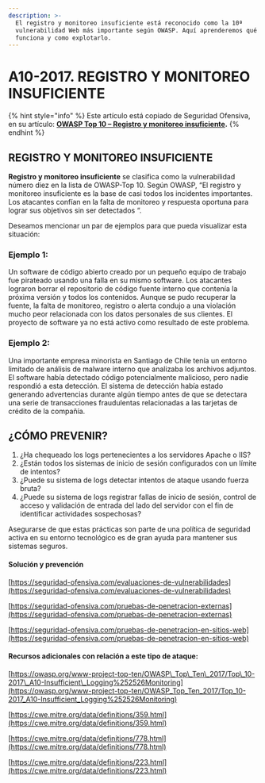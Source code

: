 ```yaml
---
description: >-
  El registro y monitoreo insuficiente está reconocido como la 10ª
  vulnerabilidad Web más importante según OWASP. Aquí aprenderemos qué es, como
  funciona y como explotarlo.
---
```


# A10-2017. REGISTRO Y MONITOREO INSUFICIENTE

{% hint style="info" %}
Este artículo está copiado de Seguridad Ofensiva, en su artículo: [**OWASP Top 10 – Registro y monitoreo insuficiente**](https://seguridad-ofensiva.com/blog/owasp-top-10/owasp-top-10/)**.**
{% endhint %}

## **REGISTRO Y MONITOREO INSUFICIENTE**

**Registro y monitoreo insuficiente** se clasifica como la vulnerabilidad número diez en la lista de OWASP-Top 10. Según OWASP, “El registro y monitoreo insuficiente es la base de casi todos los incidentes importantes. Los atacantes confían en la falta de monitoreo y respuesta oportuna para lograr sus objetivos sin ser detectados “.

Deseamos mencionar un par de ejemplos para que pueda visualizar esta situación:

### **Ejemplo 1:**

Un software de código abierto creado por un pequeño equipo de trabajo fue pirateado usando una falla en su mismo software. Los atacantes lograron borrar el repositorio de código fuente interno que contenía la próxima versión y todos los contenidos. Aunque se pudo recuperar la fuente, la falta de monitoreo, registro o alerta condujo a una violación mucho peor relacionada con los datos personales de sus clientes. El proyecto de software ya no está activo como resultado de este problema.

### **Ejemplo 2:**

Una importante empresa minorista en Santiago de Chile tenía un entorno limitado de análisis de malware interno que analizaba los archivos adjuntos. El software había detectado código potencialmente malicioso, pero nadie respondió a esta detección. El sistema de detección había estado generando advertencias durante algún tiempo antes de que se detectara una serie de transacciones fraudulentas relacionadas a las tarjetas de crédito de la compañía.

## **¿CÓMO PREVENIR?**

1. ¿Ha chequeado los logs pertenecientes a los servidores Apache o IIS?
2. ¿Están todos los sistemas de inicio de sesión configurados con un límite de intentos?
3. ¿Puede su sistema de logs detectar intentos de ataque usando fuerza bruta?
4. ¿Puede su sistema de logs registrar fallas de inicio de sesión, control de acceso y validación de entrada del lado del servidor con el fin de identificar actividades sospechosas?

Asegurarse de que estas prácticas son parte de una política de seguridad activa en su entorno tecnológico es de gran ayuda para mantener sus sistemas seguros.

#### **Solución y prevención**

[https://seguridad-ofensiva.com/evaluaciones-de-vulnerabilidades](https://seguridad-ofensiva.com/evaluaciones-de-vulnerabilidades)

[https://seguridad-ofensiva.com/pruebas-de-penetracion-externas](https://seguridad-ofensiva.com/pruebas-de-penetracion-externas)

[https://seguridad-ofensiva.com/pruebas-de-penetracion-en-sitios-web](https://seguridad-ofensiva.com/pruebas-de-penetracion-en-sitios-web)

#### **Recursos adicionales con relación a este tipo de ataque**:

[https://owasp.org/www-project-top-ten/OWASP\_Top\_Ten\_2017/Top\_10-2017\_A10-Insufficient\_Logging%252526Monitoring](https://owasp.org/www-project-top-ten/OWASP_Top_Ten_2017/Top_10-2017_A10-Insufficient_Logging%252526Monitoring)

[https://cwe.mitre.org/data/definitions/359.html](https://cwe.mitre.org/data/definitions/359.html)

[https://cwe.mitre.org/data/definitions/778.html](https://cwe.mitre.org/data/definitions/778.html)

[https://cwe.mitre.org/data/definitions/223.html](https://cwe.mitre.org/data/definitions/223.html)

